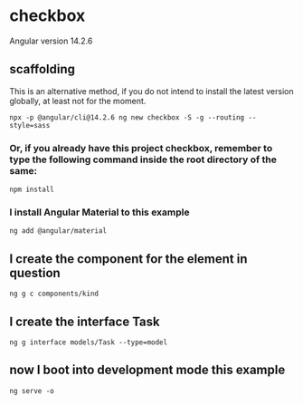 # checkbox

Angular version 14.2.6

## scaffolding

This is an alternative method, if you do not intend to install the latest version globally, at least not for the moment.

```shell
npx -p @angular/cli@14.2.6 ng new checkbox -S -g --routing --style=sass
```

### Or, if you already have this project checkbox, remember to type the following command inside the root directory of the same:

```shell
npm install
```

### I install Angular Material to this example

```shell
ng add @angular/material
```

## I create the component for the element in question

```shell
ng g c components/kind
```

## I create the interface Task

```shell
ng g interface models/Task --type=model
```

## now I boot into development mode this example

```shell
ng serve -o
```
